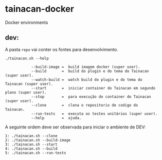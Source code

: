 # tainacan-docker
Docker environments

## dev:
A pasta `repo` vai conter os fontes para desenvolvimento.
```
./tainacan.sh --help

            --build-image =  build imagem docker (super user).
            --build       =  build do plugin e do tema do Tainacan (super user).
            --watch-build =  watch build do plugin e do tema do Tainacan (super user).
            --start       =  iniciar container do Tainacan em segundo plano (super user).
            --stop        =  para execução do container do Tainacan (super user).
            --clone       =  clona o repositorio de codigo do Tainacan.
            --run-tests   =  executa os testes unitários (super user).
            --help        =  ajuda.            
```

A seguinte ordem deve ser observada para iniciar o ambiente de DEV:

```
1: ./tainacan.sh --clone
2: ./tainacan.sh --build-image
3: ./tainacan.sh --start
4: ./tainacan.sh --build
5: ./tainacan.sh --run-tests
```

